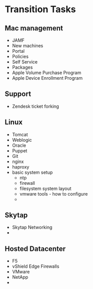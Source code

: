 # Transition Tasks

## Mac management

* JAMF
 * New machines
 * Portal
 * Policies
 * Self Service
 * Packages
 * Apple Volume Purchase Program
 * Apple Device Enrollment Program

## Support

* Zendesk ticket forking

## Linux

  * Tomcat
  * Weblogic
  * Oracle
  * Puppet
  * Git
  * nginx
  * haproxy
  * basic system setup
    * ntp
    * firewall
    * filesystem system layout
    * vmware tools - how to configure
    * 

## Skytap

  * Skytap Networking
  * 

## Hosted Datacenter
  * F5
  * vShield Edge Firewalls
  * VMware
  * NetApp
  * 
